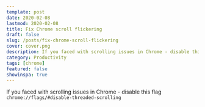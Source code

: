 ```yaml
---
template: post
date: 2020-02-08
lastmod: 2020-02-08
title: Fix Chrome scroll flickering
draft: false
slug: /posts/fix-chrome-scroll-flickering
cover: cover.png
description: If you faced with scrolling issues in Chrome - disable this flag ```chrome://flags/#disable-threaded-scrolling```
category: Productivity
tags: [chrome]
featured: false
showinspa: true
---
```


If you faced with scrolling issues in Chrome - disable this flag `chrome://flags/#disable-threaded-scrolling`
